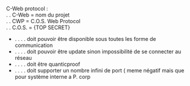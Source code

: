 C-Web protocol : <br>
. . C-Web = nom du projet <br>
. . CWP = C.O.S. Web Protocol <br>
. . C.O.S. = {TOP SECRET} <br>
- . . . . doit pouvoir être disponible sous toutes les forme de communication<br>
- . . . . doit pouvoir être update sinon impossibilité de se connecter au réseau<br>
- . . . . doit être quanticproof <br>
- . . . . doit supporter un nombre infini de port ( meme négatif mais que pour système interne a P. corp<br>
  
